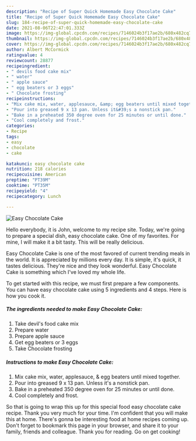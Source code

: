 ```yaml
---
description: "Recipe of Super Quick Homemade Easy Chocolate Cake"
title: "Recipe of Super Quick Homemade Easy Chocolate Cake"
slug: 184-recipe-of-super-quick-homemade-easy-chocolate-cake
date: 2021-08-06T22:47:01.333Z
image: https://img-global.cpcdn.com/recipes/7146024b3f17ae2b/680x482cq70/easy-chocolate-cake-recipe-main-photo.jpg
thumbnail: https://img-global.cpcdn.com/recipes/7146024b3f17ae2b/680x482cq70/easy-chocolate-cake-recipe-main-photo.jpg
cover: https://img-global.cpcdn.com/recipes/7146024b3f17ae2b/680x482cq70/easy-chocolate-cake-recipe-main-photo.jpg
author: Albert McCormick
ratingvalue: 4
reviewcount: 28877
recipeingredient:
- " devils food cake mix"
- " water"
- " apple sauce"
- " egg beaters or 3 eggs"
- " Chocolate frosting"
recipeinstructions:
- "Mix cake mix, water, applesauce, &amp; egg beaters until mixed together."
- "Pour into greased 9 x 13 pan. Unless it&#39;s a nonstick pan."
- "Bake in a preheated 350 degree oven for 25 minutes or until done."
- "Cool completely and frost."
categories:
- Recipe
tags:
- easy
- chocolate
- cake

katakunci: easy chocolate cake 
nutrition: 218 calories
recipecuisine: American
preptime: "PT39M"
cooktime: "PT35M"
recipeyield: "4"
recipecategory: Lunch

---
```



![Easy Chocolate Cake](https://img-global.cpcdn.com/recipes/7146024b3f17ae2b/680x482cq70/easy-chocolate-cake-recipe-main-photo.jpg)

Hello everybody, it is John, welcome to my recipe site. Today, we're going to prepare a special dish, easy chocolate cake. One of my favorites. For mine, I will make it a bit tasty. This will be really delicious.

Easy Chocolate Cake is one of the most favored of current trending meals in the world. It is appreciated by millions every day. It is simple, it's quick, it tastes delicious. They're nice and they look wonderful. Easy Chocolate Cake is something which I've loved my whole life.




To get started with this recipe, we must first prepare a few components. You can have easy chocolate cake using 5 ingredients and 4 steps. Here is how you cook it.

<!--inarticleads1-->

##### The ingredients needed to make Easy Chocolate Cake:

1. Take  devil&#39;s food cake mix
1. Prepare  water
1. Prepare  apple sauce
1. Get  egg beaters or 3 eggs
1. Take  Chocolate frosting




<!--inarticleads2-->

##### Instructions to make Easy Chocolate Cake:

1. Mix cake mix, water, applesauce, &amp; egg beaters until mixed together.
1. Pour into greased 9 x 13 pan. Unless it&#39;s a nonstick pan.
1. Bake in a preheated 350 degree oven for 25 minutes or until done.
1. Cool completely and frost.




So that is going to wrap this up for this special food easy chocolate cake recipe. Thank you very much for your time. I'm confident that you will make this at home. There's gonna be interesting food at home recipes coming up. Don't forget to bookmark this page in your browser, and share it to your family, friends and colleague. Thank you for reading. Go on get cooking!
